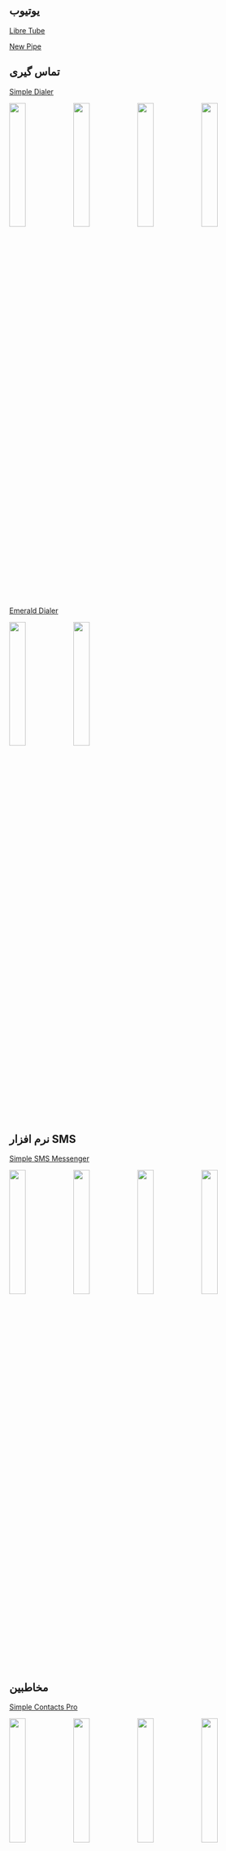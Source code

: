 ## یوتیوب
[Libre Tube](https://github.com/libre-tube/LibreTube)

[New Pipe](https://github.com/TeamNewPipe/NewPipe/)

## تماس گیری
[Simple Dialer](https://f-droid.org/fa/packages/com.simplemobiletools.dialer/)
<!-- F-droid app screenshots -start -->
<img src="https://f-droid.org/repo/com.simplemobiletools.dialer/en-US/phoneScreenshots/1.jpg" width="25%" height="auto"><img src="https://f-droid.org/repo/com.simplemobiletools.dialer/en-US/phoneScreenshots/1_en-US.jpeg" width="25%" height="auto"><img src="https://f-droid.org/repo/com.simplemobiletools.dialer/en-US/phoneScreenshots/2.jpg" width="25%" height="auto"><img src="https://f-droid.org/repo/com.simplemobiletools.dialer/en-US/phoneScreenshots/2_en-US.jpeg" width="25%" height="auto">
<!-- F-droid app screenshots -end -->

[Emerald Dialer](https://f-droid.org/fa/packages/ru.henridellal.dialer/)
<!-- F-droid app screenshots -start -->
<img src="https://f-droid.org/repo/ru.henridellal.dialer/en-US/phoneScreenshots/01.png" width="25%" height="auto"><img src="https://f-droid.org/repo/ru.henridellal.dialer/en-US/phoneScreenshots/02.png" width="25%" height="auto">
<!-- F-droid app screenshots -end -->

## نرم افزار SMS
[Simple SMS Messenger](https://f-droid.org/fa/packages/com.simplemobiletools.smsmessenger/)
<!-- F-droid app screenshots -start -->
<img src="https://f-droid.org/repo/com.simplemobiletools.smsmessenger/en-US/phoneScreenshots/1.jpg" width="25%" height="auto"><img src="https://f-droid.org/repo/com.simplemobiletools.smsmessenger/en-US/phoneScreenshots/1_en-US.jpeg" width="25%" height="auto"><img src="https://f-droid.org/repo/com.simplemobiletools.smsmessenger/en-US/phoneScreenshots/2.jpg" width="25%" height="auto"><img src="https://f-droid.org/repo/com.simplemobiletools.smsmessenger/en-US/phoneScreenshots/2_en-US.jpeg" width="25%" height="auto">
<!-- F-droid app screenshots -end -->

## مخاطبین
[Simple Contacts Pro](https://f-droid.org/fa/packages/com.simplemobiletools.contacts.pro/)
<!-- F-droid app screenshots -start -->
<img src="https://f-droid.org/repo/com.simplemobiletools.contacts.pro/en-US/phoneScreenshots/1.jpg" width="25%" height="auto"><img src="https://f-droid.org/repo/com.simplemobiletools.contacts.pro/en-US/phoneScreenshots/1_en-US.jpeg" width="25%" height="auto"><img src="https://f-droid.org/repo/com.simplemobiletools.contacts.pro/en-US/phoneScreenshots/2.jpg" width="25%" height="auto"><img src="https://f-droid.org/repo/com.simplemobiletools.contacts.pro/en-US/phoneScreenshots/2_en-US.jpeg" width="25%" height="auto">
<!-- F-droid app screenshots -end -->

[Connect You](https://f-droid.org/en/packages/com.bnyro.contacts/)
<!-- F-droid app screenshots -start -->
<img src="https://f-droid.org/repo/com.bnyro.contacts/en-US/phoneScreenshots/1-overview.png" width="25%" height="auto"><img src="https://f-droid.org/repo/com.bnyro.contacts/en-US/phoneScreenshots/2-details.png" width="25%" height="auto"><img src="https://f-droid.org/repo/com.bnyro.contacts/en-US/phoneScreenshots/3-search.png" width="25%" height="auto"><img src="https://f-droid.org/repo/com.bnyro.contacts/en-US/phoneScreenshots/4-editor.png" width="25%" height="auto">
<!-- F-droid app screenshots -end -->

## ساعت
[Simple Clock](https://f-droid.org/fa/packages/com.simplemobiletools.clock/)
<!-- F-droid app screenshots -start -->
<img src="https://f-droid.org/repo/com.simplemobiletools.clock/en-US/phoneScreenshots/1.jpg" width="25%" height="auto"><img src="https://f-droid.org/repo/com.simplemobiletools.clock/en-US/phoneScreenshots/1_en-US.jpeg" width="25%" height="auto"><img src="https://f-droid.org/repo/com.simplemobiletools.clock/en-US/phoneScreenshots/2.jpg" width="25%" height="auto"><img src="https://f-droid.org/repo/com.simplemobiletools.clock/en-US/phoneScreenshots/2_en-US.jpeg" width="25%" height="auto">
<!-- F-droid app screenshots -end -->

## گالری
[Simple Gallery Pro](https://f-droid.org/fa/packages/com.simplemobiletools.gallery.pro/)

<!-- F-droid app screenshots -NoImageExists -->



[Aves Libre](https://f-droid.org/en/packages/deckers.thibault.aves.libre/)
<!-- F-droid app screenshots -start -->
<img src="https://f-droid.org/repo/deckers.thibault.aves.libre/en-US/phoneScreenshots/1.png" width="25%" height="auto"><img src="https://f-droid.org/repo/deckers.thibault.aves.libre/en-US/phoneScreenshots/2.png" width="25%" height="auto"><img src="https://f-droid.org/repo/deckers.thibault.aves.libre/en-US/phoneScreenshots/3.png" width="25%" height="auto"><img src="https://f-droid.org/repo/deckers.thibault.aves.libre/en-US/phoneScreenshots/4.png" width="25%" height="auto">
<!-- F-droid app screenshots -end -->

## فایل منیجر
[Material Files](https://f-droid.org/fa/packages/me.zhanghai.android.files/)
<!-- F-droid app screenshots -start -->
<img src="https://f-droid.org/repo/me.zhanghai.android.files/en-US/phoneScreenshots/1.png" width="25%" height="auto"><img src="https://f-droid.org/repo/me.zhanghai.android.files/en-US/phoneScreenshots/2.png" width="25%" height="auto"><img src="https://f-droid.org/repo/me.zhanghai.android.files/en-US/phoneScreenshots/3.png" width="25%" height="auto"><img src="https://f-droid.org/repo/me.zhanghai.android.files/en-US/phoneScreenshots/4.png" width="25%" height="auto">
<!-- F-droid app screenshots -end -->

[Secure File Manager Beta](https://f-droid.org/fa/packages/com.securefilemanager.app/)
<!-- F-droid app screenshots -start -->
<img src="https://f-droid.org/repo/com.securefilemanager.app/en-US/phoneScreenshots/app_1.jpg" width="25%" height="auto"><img src="https://f-droid.org/repo/com.securefilemanager.app/en-US/phoneScreenshots/app_2.jpg" width="25%" height="auto"><img src="https://f-droid.org/repo/com.securefilemanager.app/en-US/phoneScreenshots/app_3.jpg" width="25%" height="auto"><img src="https://f-droid.org/repo/com.securefilemanager.app/en-US/phoneScreenshots/app_4.jpg" width="25%" height="auto">
<!-- F-droid app screenshots -end -->

## پخش کننده موزیک
[Music Player GO](https://f-droid.org/packages/com.iven.musicplayergo/)
<!-- F-droid app screenshots -start -->
<img src="https://f-droid.org/repo/com.iven.musicplayergo/en-US/phoneScreenshots/shot_01.png" width="25%" height="auto"><img src="https://f-droid.org/repo/com.iven.musicplayergo/en-US/phoneScreenshots/shot_02.png" width="25%" height="auto"><img src="https://f-droid.org/repo/com.iven.musicplayergo/en-US/phoneScreenshots/shot_03.png" width="25%" height="auto"><img src="https://f-droid.org/repo/com.iven.musicplayergo/en-US/phoneScreenshots/shot_04.png" width="25%" height="auto">
<!-- F-droid app screenshots -end -->

[Fossify Music Player](https://f-droid.org/en/packages/org.fossify.musicplayer/)
<!-- F-droid app screenshots -start -->
<img src="https://f-droid.org/repo/org.fossify.musicplayer/en-US/phoneScreenshots/1_en-US.png" width="25%" height="auto"><img src="https://f-droid.org/repo/org.fossify.musicplayer/en-US/phoneScreenshots/2_en-US.png" width="25%" height="auto"><img src="https://f-droid.org/repo/org.fossify.musicplayer/en-US/phoneScreenshots/3_en-US.png" width="25%" height="auto"><img src="https://f-droid.org/repo/org.fossify.musicplayer/en-US/phoneScreenshots/4_en-US.png" width="25%" height="auto">
<!-- F-droid app screenshots -end -->

## لانچر
[Lawnchair](https://lawnchair.app/)

[KISS](https://kisslauncher.com/)

## تقویم
[تقویم فارسی](https://f-droid.org/fa/packages/com.byagowi.persiancalendar/)
<!-- F-droid app screenshots -start -->
<img src="https://f-droid.org/repo/com.byagowi.persiancalendar/en-US/phoneScreenshots/01 Main Screen.png" width="25%" height="auto"><img src="https://f-droid.org/repo/com.byagowi.persiancalendar/en-US/phoneScreenshots/02 Compass.png" width="25%" height="auto"><img src="https://f-droid.org/repo/com.byagowi.persiancalendar/en-US/phoneScreenshots/03 Date Converter.png" width="25%" height="auto"><img src="https://f-droid.org/repo/com.byagowi.persiancalendar/en-US/phoneScreenshots/04 Prayer Times.png" width="25%" height="auto">
<!-- F-droid app screenshots -end -->

## ماشین حساب
[OpenCalc](https://github.com/Darkempire78/OpenCalc/releases/)

[CuteCalc](https://github.com/sosauce/CuteCalc/releases/latest)

[Mint Calculator](https://f-droid.org/en/packages/bored.codebyk.mintcalc/)
<!-- F-droid app screenshots -start -->
<img src="https://f-droid.org/repo/bored.codebyk.mintcalc/en-US/phoneScreenshots/1.png" width="25%" height="auto"><img src="https://f-droid.org/repo/bored.codebyk.mintcalc/en-US/phoneScreenshots/2.png" width="25%" height="auto"><img src="https://f-droid.org/repo/bored.codebyk.mintcalc/en-US/phoneScreenshots/3.png" width="25%" height="auto">
<!-- F-droid app screenshots -end -->

## تحریم
[InviZible Pro: increase your security, protect you](https://apt.izzysoft.de/fdroid/index/apk/pan.alexander.tordnscrypt)
[Riseup VPN](https://f-droid.org/en/packages/se.leap.riseupvpn/)

<!-- F-droid app screenshots -NoImageExists -->



[Proton VPN](https://www.f-droid.org/fa/packages/ch.protonvpn.android/)
<!-- F-droid app screenshots -start -->
<img src="https://f-droid.org/repo/ch.protonvpn.android/en-US/phoneScreenshots/1.jpg" width="25%" height="auto"><img src="https://f-droid.org/repo/ch.protonvpn.android/en-US/phoneScreenshots/1.png" width="25%" height="auto"><img src="https://f-droid.org/repo/ch.protonvpn.android/en-US/phoneScreenshots/2.jpg" width="25%" height="auto"><img src="https://f-droid.org/repo/ch.protonvpn.android/en-US/phoneScreenshots/2.png" width="25%" height="auto">
<!-- F-droid app screenshots -end -->

[Shadowsocks](https://www.f-droid.org/fa/packages/com.github.shadowsocks/)

<!-- F-droid app screenshots -NoImageExists -->



## دوربین
[Opencamera](https://f-droid.org/en/packages/net.sourceforge.opencamera)

<!-- F-droid app screenshots -NoImageExists -->



## چک کردن ایمیل
[K-9 Mail](https://f-droid.org/en/packages/com.fsck.k9/)
<!-- F-droid app screenshots -start -->
<img src="https://f-droid.org/repo/com.fsck.k9/en-US/phoneScreenshots/1.png" width="25%" height="auto"><img src="https://f-droid.org/repo/com.fsck.k9/en-US/phoneScreenshots/2.png" width="25%" height="auto"><img src="https://f-droid.org/repo/com.fsck.k9/en-US/phoneScreenshots/3.png" width="25%" height="auto"><img src="https://f-droid.org/repo/com.fsck.k9/en-US/phoneScreenshots/4.png" width="25%" height="auto">
<!-- F-droid app screenshots -end -->

## کتابخوان
[Librera](http://librera.mobi/)

## واتساپ
[Telegram-Foss](https://www.f-droid.org/fa/packages/org.telegram.messenger/)

<!-- F-droid app screenshots -NoImageExists -->


[Element:Secure Messenger](https://www.f-droid.org/fa/packages/im.vector.app/)
<!-- F-droid app screenshots -start -->
<img src="https://f-droid.org/repo/im.vector.app/en-US/phoneScreenshots/1.png" width="25%" height="auto"><img src="https://f-droid.org/repo/im.vector.app/en-US/phoneScreenshots/2.png" width="25%" height="auto"><img src="https://f-droid.org/repo/im.vector.app/en-US/phoneScreenshots/3.png" width="25%" height="auto"><img src="https://f-droid.org/repo/im.vector.app/en-US/phoneScreenshots/4.png" width="25%" height="auto">
<!-- F-droid app screenshots -end -->

## کلاینت اف دروید
[Neo store(Client F-droid)](https://apt.izzysoft.de/fdroid/index/apk/com.machiav3lli.fdroid)

## مدیر دانلود
[uget](https://ugetdm.com/downloads/android/)

[Download Navi](https://f-droid.org/en/packages/com.tachibana.downloader/)
<!-- F-droid app screenshots -start -->
<img src="https://f-droid.org/repo/com.tachibana.downloader/en-US/phoneScreenshots/s1.png" width="25%" height="auto"><img src="https://f-droid.org/repo/com.tachibana.downloader/en-US/phoneScreenshots/s2.png" width="25%" height="auto"><img src="https://f-droid.org/repo/com.tachibana.downloader/en-US/phoneScreenshots/s3.png" width="25%" height="auto"><img src="https://f-droid.org/repo/com.tachibana.downloader/en-US/phoneScreenshots/s4.png" width="25%" height="auto">
<!-- F-droid app screenshots -end -->

## گروه برنامه ها
## ابزار های ساده موبایل
این گروه از ابزار ها شامل کیبورد، ماشین حساب، ضبط کننده صدا و... است.
(به دلیل فروش به شرکت ZipoApps ممکن است بزودی دیگر پروژه ای آزاد نباشد، پیشنهاد نمیشود - نسخه موجود در f-droid همچنان آزاد است و آزاد خواهد ماند اما ممکن است دیگر بروزرسانی نشود.)
[لینک وبسایت](https://www.simplemobiletools.com/)

جایگزین پیشنهادی:
[Fossify](#فاسیفای)
## فاسیفای
این گروه، برنامه های فورک شده ابزار های ساده موبایل است و جایگرین پیشنهادی این ابزار ها هستند.

[لینک گیتهاب](https://github.com/FossifyOrg)